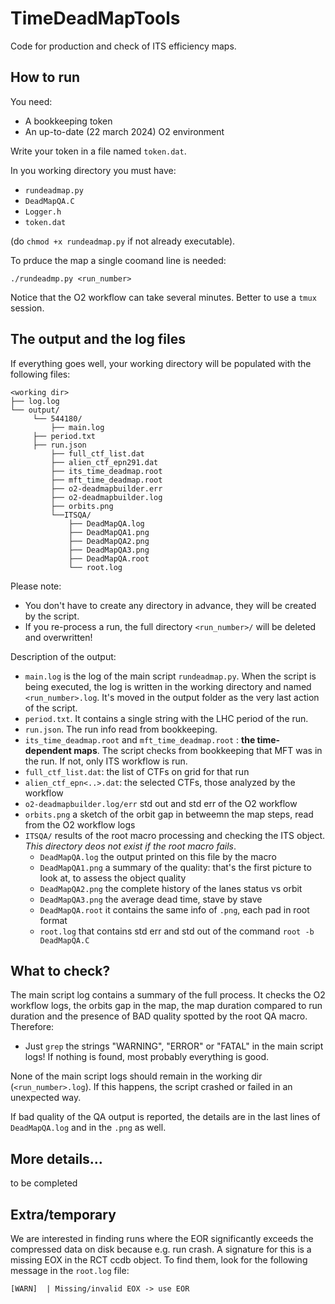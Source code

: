 # TimeDeadMapTools
Code for production and check of ITS efficiency maps.

## How to run

You need:
+ A bookkeeping token
+ An up-to-date (22 march 2024) O2 environment

Write your token in a file named `token.dat`.

In you working directory you must have:
+ `rundeadmap.py`
+ `DeadMapQA.C`
+ `Logger.h`
+ `token.dat`

(do `chmod +x rundeadmap.py` if not already executable).


To prduce the map a single coomand line is needed:

```
./rundeadmp.py <run_number>
```

Notice that the O2 workflow can take several minutes. Better to use a `tmux` session.

## The output and the log files

If everything goes well, your working directory will be populated with the following files:
```
<working dir>
├── log.log
└── output/
     └── 544180/
         ├── main.log
	 ├── period.txt
	 ├── run.json
         ├── full_ctf_list.dat
         ├── alien_ctf_epn291.dat
         ├── its_time_deadmap.root
         ├── mft_time_deadmap.root
         ├── o2-deadmapbuilder.err
         ├── o2-deadmapbuilder.log
         ├── orbits.png
         └──ITSQA/
             ├── DeadMapQA.log
             ├── DeadMapQA1.png
             ├── DeadMapQA2.png
             ├── DeadMapQA3.png
             ├── DeadMapQA.root
             └── root.log
```

Please note:
+ You don't have to create any directory in advance, they will be created by the script.
+ If you re-process a run, the full directory `<run_number>/` will be deleted and overwritten!

Description of the output:
+ `main.log` is the log of the main script `rundeadmap.py`. When the script is being executed, the log is written in the working directory and named `<run_number>.log`. It's moved in the output folder as the very last action of the script.
+ `period.txt`. It contains a single string with the LHC period of the run.
+ `run.json`. The run info read from bookkeeping.
+ `its_time_deadmap.root` and `mft_time_deadmap.root` : **the time-dependent maps**. The script checks from bookkeeping that MFT was in the run. If not, only ITS workflow is run. 
+ `full_ctf_list.dat`: the list of CTFs on grid for that run
+ `alien_ctf_epn<..>.dat`: the selected CTFs, those analyzed by the workflow
+ `o2-deadmapbuilder.log/err` std out and std err of the O2 workflow
+ `orbits.png` a sketch of the orbit gap in betweemn the map steps, read from the O2 workflow logs
+ `ITSQA/` results of the root macro processing and checking the ITS object. *This directory deos not exist if the root macro fails*.
    + `DeadMapQA.log` the output printed on this file by the macro
    + `DeadMapQA1.png` a summary of the quality: that's the first picture to look at, to assess the object quality
    + `DeadMapQA2.png` the complete history of the lanes status vs orbit
    + `DeadMapQA3.png` the average dead time, stave by stave
    + `DeadMapQA.root` it contains the same info of `.png`, each pad in root format
    + `root.log` that contains std err and std out of the command `root -b DeadMapQA.C`


## What to check?

The main script log contains a summary of the full process. It checks the O2 workflow logs, the orbits gap in the map, the map duration compared to run duration and the presence of BAD quality spotted by the root QA macro. Therefore:

+ Just `grep` the strings "WARNING", "ERROR" or "FATAL" in the main script logs! If nothing is found, most probably everything is good.

None of the main script logs should remain in the working dir (`<run_number>.log`). If this happens, the script crashed or failed in an unexpected way.


If bad quality of the QA output is reported, the details are in the last lines of `DeadMapQA.log` and in the `.png` as well. 

## More details...

to be completed 

## Extra/temporary

We are interested in finding runs where the EOR significantly exceeds the compressed data on disk because e.g. run crash. A signature for this is a missing EOX in the RCT ccdb object. To find them, look for the following message in the `root.log` file:

```
[WARN]  | Missing/invalid EOX -> use EOR
```